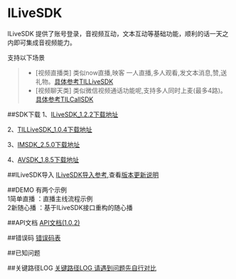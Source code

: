 # ILiveSDK
ILiveSDK 提供了账号登录，音视频互动，文本互动等基础功能，顺利的话一天之内即可集成音视频能力。

支持以下场景     
>* [视频直播类]
类似now直播,映客 一人直播,多人观看,发文本消息,赞,送礼物。[具体参考TILLiveSDK](https://github.com/zhaoyang21cn/ILiveSDK_iOS_Demos/blob/master/TILLiveSDK-README.md)
>* [视频聊天类]
     类似微信视频通话功能呢,支持多人同时上麦(最多4路)。[具体参考TILCallSDK](https://github.com/zhaoyang21cn/CallSDK_iOS_Demo)

##SDK下载
1、[ILiveSDK_1.2.2下载地址](http://dldir1.qq.com/hudongzhibo/ILiveSDK/ILiveSDK_1.2.2.zip)

2、[TILLiveSDK_1.0.4下载地址](http://dldir1.qq.com/hudongzhibo/ILiveSDK/TILLiveSDK_1.0.4.zip)

3、[IMSDK_2.5.0下载地址](http://dldir1.qq.com/hudongzhibo/ILiveSDK/IMSDK_2.5.0.zip)

4、[AVSDK_1.8.5下载地址](http://dldir1.qq.com/hudongzhibo/ILiveSDK/AVSDK_1.8.5.zip)

##ILiveSDK导入
[ILiveSDK导入参考](https://github.com/zhaoyang21cn/ILiveSDK_iOS_Demos/blob/master/ILiveSDK-README.md),查看[版本更新说明](https://github.com/zhaoyang21cn/ILiveSDK_iOS_Demos/blob/master/doc/ILiveSDK_ChangeList.md)


##DEMO
有两个示例 <br />
1简单直播 ：直播主线流程示例  <br />
2新随心播 ：基于ILiveSDK接口重构的随心播   

##API文档
[API文档(1.0.2)](https://zhaoyang21cn.github.io/ilivesdk_help/ios_help/)

##错误码
[错误码表](https://github.com/zhaoyang21cn/ILiveSDK_Android_Demos/blob/master/doc/ILiveSDK/error.md)

##已知问题

##关键路径LOG
[关键路径LOG 请遇到问题先自行对比](https://github.com/zhaoyang21cn/suixinbo_doc/blob/master/doc2/log.md)


